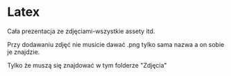 # Latex
Cała prezentacja ze zdjęciami-wszystkie assety itd.



Przy dodawaniu zdjęć nie musicie dawać .png tylko sama nazwa a on sobie je znajdzie.



Tylko że muszą się znajdować w tym folderze "Zdjęcia"

